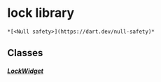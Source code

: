 


# lock library






    *[<Null safety>](https://dart.dev/null-safety)*





## Classes

##### [LockWidget](../traits_lock/LockWidget-class.md)



 















